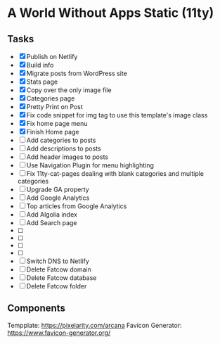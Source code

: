 # A World Without Apps Static (11ty)

## Tasks

* [x] Publish on Netlify
* [x] Build info
* [x] Migrate posts from WordPress site
* [x] Stats page
* [x] Copy over the only image file
* [x] Categories page 
* [x] Pretty Print on Post
* [x] Fix code snippet for img tag to use this template's image class
* [x] Fix home page menu
* [x] Finish Home page
* [ ] Add categories to posts
* [ ] Add descriptions to posts
* [ ] Add header images to posts
* [ ] Use Navigation Plugin for menu highlighting
* [ ] Fix 11ty-cat-pages dealing with blank categories and multiple categories
* [ ] Upgrade GA property
* [ ] Add Google Analytics
* [ ] Top articles from Google Analytics
* [ ] Add Algolia index
* [ ] Add Search page
* [ ] 
* [ ] 
* [ ] 
* [ ] 
* [ ] Switch DNS to Netlify
* [ ] Delete Fatcow domain
* [ ] Delete Fatcow database
* [ ] Delete Fatcow folder

## Components

Tempplate: https://pixelarity.com/arcana
Favicon Generator: https://www.favicon-generator.org/
